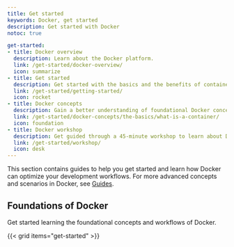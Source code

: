 ```yaml
---
title: Get started
keywords: Docker, get started
description: Get started with Docker
notoc: true

get-started:
- title: Docker overview
  description: Learn about the Docker platform.
  link: /get-started/docker-overview/
  icon: summarize
- title: Get started
  description: Get started with the basics and the benefits of containerizing your applications.
  link: /get-started/getting-started/
  icon: rocket
- title: Docker concepts
  description: Gain a better understanding of foundational Docker concepts.
  link: /get-started/docker-concepts/the-basics/what-is-a-container/
  icon: foundation
- title: Docker workshop
  description: Get guided through a 45-minute workshop to learn about Docker.
  link: /get-started/workshop/
  icon: desk
---
```


This section contains guides to help you get started and learn how Docker can optimize your development workflows. For more advanced concepts and scenarios in Docker, see [Guides](/guides/).

## Foundations of Docker

Get started learning the foundational concepts and workflows of Docker.

{{< grid items="get-started" >}}